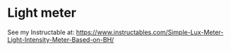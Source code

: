 # Light meter
See my Instructable at: https://www.instructables.com/Simple-Lux-Meter-Light-Intensity-Meter-Based-on-BH/
